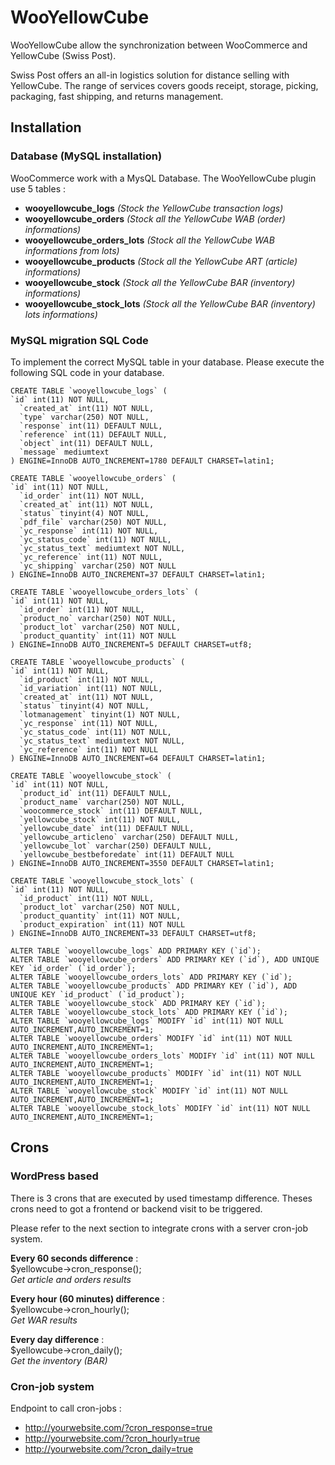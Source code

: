 # WooYellowCube
WooYellowCube allow the synchronization between WooCommerce and YellowCube (Swiss Post).

Swiss Post offers an all-in logistics solution for distance selling with YellowCube. The range of services covers goods receipt, storage, picking, packaging, fast shipping, and returns management.

## Installation
### Database (MySQL installation)
WooCommerce work with a MysQL Database. The WooYellowCube plugin use 5 tables :
* **wooyellowcube_logs** _(Stock the YellowCube transaction logs)_
* **wooyellowcube_orders** _(Stock all the YellowCube WAB (order) informations)_
* **wooyellowcube_orders_lots** _(Stock all the YellowCube WAB informations from lots)_
* **wooyellowcube_products** _(Stock all the YellowCube ART (article) informations)_
* **wooyellowcube_stock** _(Stock all the YellowCube BAR (inventory) informations)_
* **wooyellowcube_stock_lots** _(Stock all the YellowCube BAR (inventory) lots informations)_

### MySQL migration SQL Code
To implement the correct MySQL table in your database. Please execute the following SQL code in your database.
```mysql
CREATE TABLE `wooyellowcube_logs` (
`id` int(11) NOT NULL,
  `created_at` int(11) NOT NULL,
  `type` varchar(250) NOT NULL,
  `response` int(11) DEFAULT NULL,
  `reference` int(11) DEFAULT NULL,
  `object` int(11) DEFAULT NULL,
  `message` mediumtext
) ENGINE=InnoDB AUTO_INCREMENT=1780 DEFAULT CHARSET=latin1;

CREATE TABLE `wooyellowcube_orders` (
`id` int(11) NOT NULL,
  `id_order` int(11) NOT NULL,
  `created_at` int(11) NOT NULL,
  `status` tinyint(4) NOT NULL,
  `pdf_file` varchar(250) NOT NULL,
  `yc_response` int(11) NOT NULL,
  `yc_status_code` int(11) NOT NULL,
  `yc_status_text` mediumtext NOT NULL,
  `yc_reference` int(11) NOT NULL,
  `yc_shipping` varchar(250) NOT NULL
) ENGINE=InnoDB AUTO_INCREMENT=37 DEFAULT CHARSET=latin1;

CREATE TABLE `wooyellowcube_orders_lots` (
`id` int(11) NOT NULL,
  `id_order` int(11) NOT NULL,
  `product_no` varchar(250) NOT NULL,
  `product_lot` varchar(250) NOT NULL,
  `product_quantity` int(11) NOT NULL
) ENGINE=InnoDB AUTO_INCREMENT=5 DEFAULT CHARSET=utf8;

CREATE TABLE `wooyellowcube_products` (
`id` int(11) NOT NULL,
  `id_product` int(11) NOT NULL,
  `id_variation` int(11) NOT NULL,
  `created_at` int(11) NOT NULL,
  `status` tinyint(4) NOT NULL,
  `lotmanagement` tinyint(1) NOT NULL,
  `yc_response` int(11) NOT NULL,
  `yc_status_code` int(11) NOT NULL,
  `yc_status_text` mediumtext NOT NULL,
  `yc_reference` int(11) NOT NULL
) ENGINE=InnoDB AUTO_INCREMENT=64 DEFAULT CHARSET=latin1;

CREATE TABLE `wooyellowcube_stock` (
`id` int(11) NOT NULL,
  `product_id` int(11) DEFAULT NULL,
  `product_name` varchar(250) NOT NULL,
  `woocommerce_stock` int(11) DEFAULT NULL,
  `yellowcube_stock` int(11) NOT NULL,
  `yellowcube_date` int(11) DEFAULT NULL,
  `yellowcube_articleno` varchar(250) DEFAULT NULL,
  `yellowcube_lot` varchar(250) DEFAULT NULL,
  `yellowcube_bestbeforedate` int(11) DEFAULT NULL
) ENGINE=InnoDB AUTO_INCREMENT=3550 DEFAULT CHARSET=latin1;

CREATE TABLE `wooyellowcube_stock_lots` (
`id` int(11) NOT NULL,
  `id_product` int(11) NOT NULL,
  `product_lot` varchar(250) NOT NULL,
  `product_quantity` int(11) NOT NULL,
  `product_expiration` int(11) NOT NULL
) ENGINE=InnoDB AUTO_INCREMENT=33 DEFAULT CHARSET=utf8;

ALTER TABLE `wooyellowcube_logs` ADD PRIMARY KEY (`id`);
ALTER TABLE `wooyellowcube_orders` ADD PRIMARY KEY (`id`), ADD UNIQUE KEY `id_order` (`id_order`);
ALTER TABLE `wooyellowcube_orders_lots` ADD PRIMARY KEY (`id`);
ALTER TABLE `wooyellowcube_products` ADD PRIMARY KEY (`id`), ADD UNIQUE KEY `id_product` (`id_product`);
ALTER TABLE `wooyellowcube_stock` ADD PRIMARY KEY (`id`);
ALTER TABLE `wooyellowcube_stock_lots` ADD PRIMARY KEY (`id`);
ALTER TABLE `wooyellowcube_logs` MODIFY `id` int(11) NOT NULL AUTO_INCREMENT,AUTO_INCREMENT=1;
ALTER TABLE `wooyellowcube_orders` MODIFY `id` int(11) NOT NULL AUTO_INCREMENT,AUTO_INCREMENT=1;
ALTER TABLE `wooyellowcube_orders_lots` MODIFY `id` int(11) NOT NULL AUTO_INCREMENT,AUTO_INCREMENT=1;
ALTER TABLE `wooyellowcube_products` MODIFY `id` int(11) NOT NULL AUTO_INCREMENT,AUTO_INCREMENT=1;
ALTER TABLE `wooyellowcube_stock` MODIFY `id` int(11) NOT NULL AUTO_INCREMENT,AUTO_INCREMENT=1;
ALTER TABLE `wooyellowcube_stock_lots` MODIFY `id` int(11) NOT NULL AUTO_INCREMENT,AUTO_INCREMENT=1;
```
## Crons
### WordPress based
There is 3 crons that are executed by used timestamp difference. Theses crons need to got a frontend or backend visit to be triggered.

Please refer to the next section to integrate crons with a server cron-job system.

**Every 60 seconds difference** :   
$yellowcube->cron_response();  
_Get article and orders results_

**Every hour (60 minutes) difference** :   
$yellowcube->cron_hourly();  
_Get WAR results_

**Every day difference** :   
$yellowcube->cron_daily();  
_Get the inventory (BAR)_

### Cron-job system
Endpoint to call cron-jobs :  
* http://yourwebsite.com/?cron_response=true
* http://yourwebsite.com/?cron_hourly=true
* http://yourwebsite.com/?cron_daily=true
